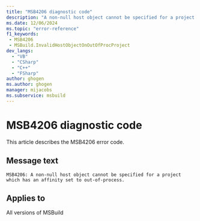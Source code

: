 ```yaml
---
title: "MSB4206 diagnostic code"
description: "A non-null host object cannot be specified for a project which has an affinity set to out-of-process."
ms.date: 12/06/2024
ms.topic: "error-reference"
f1_keywords:
 - MSB4206
 - MSBuild.InvalidHostObjectOnOutOfProcProject
dev_langs:
  - "VB"
  - "CSharp"
  - "C++"
  - "FSharp"
author: ghogen
ms.author: ghogen
manager: mijacobs
ms.subservice: msbuild
---
```


# MSB4206 diagnostic code

<!-- :::ErrorDefinitionDescription::: -->
<!-- :::editable-content name="introDescription"::: -->
This article describes the MSB4206 error code.
<!-- :::editable-content-end::: -->

## Message text

```output
MSB4206: A non-null host object cannot be specified for a project which has an affinity set to out-of-process.
```

<!-- :::editable-content name="postOutputDescription"::: -->
<!--
{StrBegin="MSB4206: "}
-->
<!-- :::editable-content-end::: -->
<!-- :::ErrorDefinitionDescription-end::: -->

## Applies to

All versions of MSBuild
